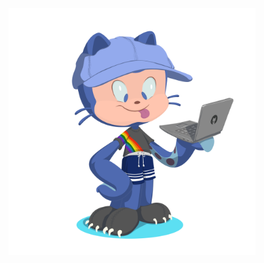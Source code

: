 <div>
  <img src="https://github.com/Alexandrehideki13/Alexandrehideki13/blob/main/octocat.png" alt="Meu OctoCat" align="right" height="395px"  width: "415px" style="padding:0;"/>
</div>
